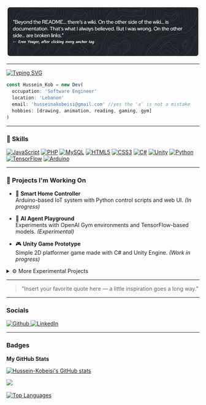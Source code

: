 ![alt text](https://github.com/Hussein-Kobeisi/Hussein-Kobeisi/blob/main/github-header-image.png)


---
[![Typing SVG](https://readme-typing-svg.herokuapp.com?font=Fira+Code&weight=600&letterSpacing=small&duration=2000&pause=1000&color=50DCF7&background=9E7BA700&width=435&lines=%E2%86%93++%E2%86%93++%E2%86%93++%E2%86%93++%E2%86%93++%E2%86%93++%E2%86%93++%E2%86%93++%E2%86%93++%E2%86%93++%E2%86%93++%E2%86%93)](https://git.io/typing-svg)

```javascript
const Hussein_Kob = new Dev(
  occupation: 'Software Engineer'
  location: 'Lebanon'
  email: 'husseinakobeisi@gmail.com' //yes the 'a' is not a mistake
  hobbies: [drawing, animation, reading, gaming, gym]
)
```
---

### 🧰 Skills

<p align="left">
  <a href="https://developer.mozilla.org/en-US/docs/Web/JavaScript" target="_blank" rel="noreferrer"><img src="https://raw.githubusercontent.com/danielcranney/readme-generator/main/public/icons/skills/javascript-colored.svg" width="36" height="36" alt="JavaScript" title="JavaScript"/></a>
  <a href="https://www.php.net/" target="_blank" rel="noreferrer"><img src="https://raw.githubusercontent.com/danielcranney/readme-generator/main/public/icons/skills/php-colored.svg" width="36" height="36" alt="PHP" title="PHP"/></a>
  <a href="https://www.mysql.com/" target="_blank" rel="noreferrer"><img src="https://raw.githubusercontent.com/danielcranney/readme-generator/main/public/icons/skills/mysql-colored.svg" width="36" height="36" alt="MySQL" title="MySQL"/></a>
  <a href="https://developer.mozilla.org/en-US/docs/Web/HTML" target="_blank" rel="noreferrer"><img src="https://raw.githubusercontent.com/danielcranney/readme-generator/main/public/icons/skills/html5-colored.svg" width="36" height="36" alt="HTML5" title="HTML5"/></a>
  <a href="https://www.w3.org/TR/CSS/" target="_blank" rel="noreferrer"><img src="https://raw.githubusercontent.com/danielcranney/readme-generator/main/public/icons/skills/css3-colored.svg" width="36" height="36" alt="CSS3" title="CSS3"/></a>
  <a href="https://docs.microsoft.com/en-us/dotnet/csharp/" target="_blank" rel="noreferrer"><img src="https://raw.githubusercontent.com/danielcranney/readme-generator/main/public/icons/skills/csharp-colored.svg" width="36" height="36" alt="C#" title="C#"/></a>
  <a href="https://unity.com/" target="_blank" rel="noreferrer"><img src="https://raw.githubusercontent.com/danielcranney/readme-generator/main/public/icons/skills/unity-colored.svg" width="36" height="36" alt="Unity" title="Unity"/></a>
  <a href="https://www.python.org/" target="_blank" rel="noreferrer"><img src="https://raw.githubusercontent.com/danielcranney/readme-generator/main/public/icons/skills/python-colored.svg" width="36" height="36" alt="Python" title="Python"/></a>
  <a href="https://www.tensorflow.org/" target="_blank" rel="noreferrer"><img src="https://raw.githubusercontent.com/danielcranney/readme-generator/main/public/icons/skills/tensorflow-colored.svg" width="36" height="36" alt="TensorFlow" title="TensorFlow"/></a>
  <a href="https://arduino.cc/" target="_blank" rel="noreferrer"><img src="https://raw.githubusercontent.com/danielcranney/readme-generator/main/public/icons/skills/arduino-colored.svg" width="36" height="36" alt="Arduino" title="Arduino"/></a>
</p>

---

### 🚀 Projects I'm Working On

- 🔧 **Smart Home Controller**  
  Arduino-based IoT system with Python control scripts and web UI. *(In progress)*

- 🧠 **AI Agent Playground**  
  Experiments with OpenAI Gym environments and TensorFlow-based models. *(Experimental)*

- 🎮 **Unity Game Prototype**  
  Simple 2D platformer game made with C# and Unity Engine. *(Work in progress)*

<details>
<summary>⚙️ More Experimental Projects</summary>

- 🧪 Reinforcement learning agent using TensorFlow and Gym  
- 🤖 Simple chatbot built with Python and basic NLP

</details>

---

> "Insert your favorite quote here — a little inspiration goes a long way."

---

### Socials

<p align="left"> <a href="https://www.github.com/Hussein-Kobeisi" target="_blank" rel="noreferrer"> <picture> <source media="(prefers-color-scheme: dark)" srcset="https://raw.githubusercontent.com/danielcranney/readme-generator/main/public/icons/socials/github-dark.svg" /> <source media="(prefers-color-scheme: light)" srcset="https://raw.githubusercontent.com/danielcranney/readme-generator/main/public/icons/socials/github.svg" /> <img src="https://raw.githubusercontent.com/danielcranney/readme-generator/main/public/icons/socials/github.svg" width="32" height="32" alt="Github" title="Github" /> </picture> </a> <a href="https://www.linkedin.com/in/hussein-kobeisi" target="_blank" rel="noreferrer"> <picture> <source media="(prefers-color-scheme: dark)" srcset="https://raw.githubusercontent.com/danielcranney/readme-generator/main/public/icons/socials/linkedin-dark.svg" /> <source media="(prefers-color-scheme: light)" srcset="https://raw.githubusercontent.com/danielcranney/readme-generator/main/public/icons/socials/linkedin.svg" /> <img src="https://raw.githubusercontent.com/danielcranney/readme-generator/main/public/icons/socials/linkedin.svg" width="32" height="32" alt="LinkedIn" title="LinkedIn" /> </picture> </a></p>

---

### Badges

<b>My GitHub Stats</b>

<a href="http://www.github.com/Hussein-Kobeisi"><img src="https://github-readme-stats.vercel.app/api?username=Hussein-Kobeisi&show_icons=true&hide=&count_private=true&title_color=0891b2&text_color=ffffff&icon_color=0891b2&bg_color=1c1917&hide_border=true&show_icons=true" alt="Hussein-Kobeisi's GitHub stats" /></a>

<a href="http://www.github.com/Hussein-Kobeisi"><img src="https://github-readme-streak-stats.herokuapp.com/?user=Hussein-Kobeisi&stroke=ffffff&background=1c1917&ring=0891b2&fire=0891b2&currStreakNum=ffffff&currStreakLabel=0891b2&sideNums=ffffff&sideLabels=ffffff&dates=ffffff&hide_border=true" /></a>

<a href="https://github.com/Hussein-Kobeisi" align="left"><img src="https://github-readme-stats.vercel.app/api/top-langs/?username=Hussein-Kobeisi&langs_count=10&title_color=0891b2&text_color=ffffff&icon_color=0891b2&bg_color=1c1917&hide_border=true&locale=en&custom_title=Top%20%Languages" alt="Top Languages" /></a>
